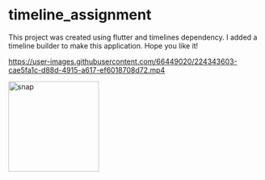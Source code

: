 # timeline_assignment

This project was created using flutter and timelines dependency. I added a timeline builder to make this application. Hope you like it!



https://user-images.githubusercontent.com/66449020/224343603-cae5fa1c-d88d-4915-a617-ef6018708d72.mp4

<img width="179" alt="snap" src="https://user-images.githubusercontent.com/66449020/224343757-ac2b1e10-e807-4cfe-bf6e-eb5cabbf6053.png">
